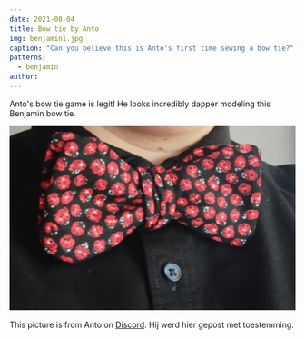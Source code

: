 ```yaml
---
date: 2021-08-04
title: Bow tie by Anto
img: benjamin1.jpg
caption: "Can you believe this is Anto's first time sewing a bow tie?"
patterns:
  - benjamin
author:
---
```


Anto's bow tie game is legit! He looks incredibly dapper modeling this Benjamin bow tie.

![A close-up look](benjamin2.jpg)

<Note>

This picture is from Anto on [Discord](https://discord.freesewing.org/). Hij werd hier gepost met toestemming.

</Note>
